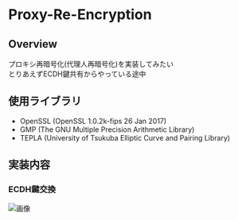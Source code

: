 # Proxy-Re-Encryption

## Overview
プロキシ再暗号化(代理人再暗号化)を実装してみたい  
とりあえずECDH鍵共有からやっている途中  
  
## 使用ライブラリ
 - OpenSSL (OpenSSL 1.0.2k-fips  26 Jan 2017)
 - GMP (The GNU Multiple Precision Arithmetic Library)
 - TEPLA (University of Tsukuba Elliptic Curve and Pairing Library)
 
 
 ## 実装内容
 ### ECDH鍵交換
 ![画像](https://github.com/jpfaw/Proxy-Re-Encryption/blob/README_files/Images/ECDH.png?raw=true)
